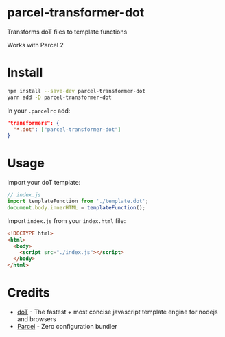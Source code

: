 # parcel-transformer-dot
Transforms doT files to template functions

Works with Parcel 2

# Install

```bash
npm install --save-dev parcel-transformer-dot
yarn add -D parcel-transformer-dot
```

In your `.parcelrc` add: 
```json
"transformers": {
  "*.dot": ["parcel-transformer-dot"]
}
```

# Usage

Import your doT template:  

```javascript
// index.js
import templateFunction from './template.dot';
document.body.innerHTML = templateFunction();
```

Import `index.js` from your `index.html` file:

```html
<!DOCTYPE html>
<html>
  <body>
    <script src="./index.js"></script>
  </body>
</html>
```

# Credits
 - [doT](https://github.com/olado/doT/tree/v2) - The fastest + most concise javascript template engine for nodejs and browsers
 - [Parcel](https://parceljs.org/) - Zero configuration bundler